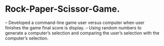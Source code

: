 # Rock-Paper-Scissor-Game.
– Developed a command-line game user versus computer when user finishes the game final score is display. – Using random numbers to generate a computer’s selection and comparing the user’s selection with the computer’s selection.
